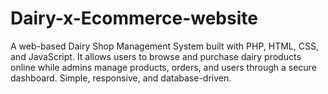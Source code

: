 # Dairy-x-Ecommerce-website
A web-based Dairy Shop Management System built with PHP, HTML, CSS, and JavaScript. It allows users to browse and purchase dairy products online while admins manage products, orders, and users through a secure dashboard. Simple, responsive, and database-driven.
